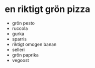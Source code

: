 # en riktigt grön pizza

- grön pesto
- ruccola
- gurka
- sparris
- riktigt omogen banan
- selleri
- grön paprika
- vegoost
